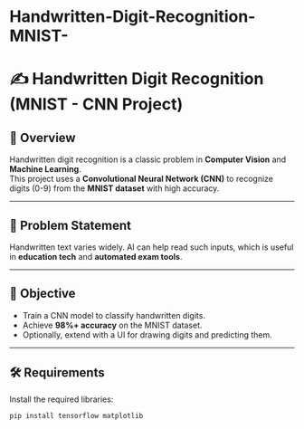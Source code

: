# Handwritten-Digit-Recognition-MNIST-
# ✍️ Handwritten Digit Recognition (MNIST - CNN Project)

## 📖 Overview
Handwritten digit recognition is a classic problem in **Computer Vision** and **Machine Learning**.  
This project uses a **Convolutional Neural Network (CNN)** to recognize digits (0-9) from the **MNIST dataset** with high accuracy.  

---

## 🎯 Problem Statement
Handwritten text varies widely. AI can help read such inputs, which is useful in **education tech** and **automated exam tools**.

---

## 🎯 Objective
- Train a CNN model to classify handwritten digits.  
- Achieve **98%+ accuracy** on the MNIST dataset.  
- Optionally, extend with a UI for drawing digits and predicting them.  

---

## 🛠️ Requirements
Install the required libraries:
```bash
pip install tensorflow matplotlib

